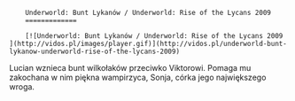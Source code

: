 
        Underworld: Bunt Lykanów / Underworld: Rise of the Lycans 2009 
        =============
        
        [![Underworld: Bunt Lykanów / Underworld: Rise of the Lycans 2009 ](http://vidos.pl/images/player.gif)](http://vidos.pl/underworld-bunt-lykanow-underworld-rise-of-the-lycans-2009)
        
        
 Lucian wznieca bunt wilkołaków przeciwko Viktorowi. Pomaga mu zakochana w nim piękna wampirzyca, Sonja, córka jego największego wroga.
    